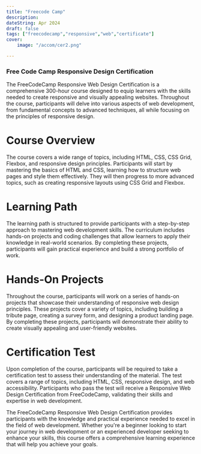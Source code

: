 ```yaml
---
title: "Freecode Camp"
description: 
dateString: Apr 2024
draft: false
tags: ["freecodecamp","responsive","web","certificate"]
cover: 
    image: "/accom/cer2.png"

---
```



### Free Code Camp Responsive Design Certification


The FreeCodeCamp Responsive Web Design Certification is a comprehensive 300-hour course designed to equip learners with the skills needed to create responsive and visually appealing websites. Throughout the course, participants will delve into various aspects of web development, from fundamental concepts to advanced techniques, all while focusing on the principles of responsive design.

# Course Overview

The course covers a wide range of topics, including HTML, CSS, CSS Grid, Flexbox, and responsive design principles. Participants will start by mastering the basics of HTML and CSS, learning how to structure web pages and style them effectively. They will then progress to more advanced topics, such as creating responsive layouts using CSS Grid and Flexbox.

# Learning Path

The learning path is structured to provide participants with a step-by-step approach to mastering web development skills. The curriculum includes hands-on projects and coding challenges that allow learners to apply their knowledge in real-world scenarios. By completing these projects, participants will gain practical experience and build a strong portfolio of work.

# Hands-On Projects

Throughout the course, participants will work on a series of hands-on projects that showcase their understanding of responsive web design principles. These projects cover a variety of topics, including building a tribute page, creating a survey form, and designing a product landing page. By completing these projects, participants will demonstrate their ability to create visually appealing and user-friendly websites.

# Certification Test

Upon completion of the course, participants will be required to take a certification test to assess their understanding of the material. The test covers a range of topics, including HTML, CSS, responsive design, and web accessibility. Participants who pass the test will receive a Responsive Web Design Certification from FreeCodeCamp, validating their skills and expertise in web development.

The FreeCodeCamp Responsive Web Design Certification provides participants with the knowledge and practical experience needed to excel in the field of web development. Whether you're a beginner looking to start your journey in web development or an experienced developer seeking to enhance your skills, this course offers a comprehensive learning experience that will help you achieve your goals.